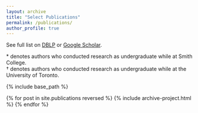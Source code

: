 ```yaml
---
layout: archive
title: "Select Publications"
permalink: /publications/
author_profile: true
---
```


See full list on [DBLP](https://dblp.org/pers/hd/g/Grubb:Alicia_M=) or [Google Scholar](https://scholar.google.com/citations?user=br2VoDkAAAAJ&hl=en&authuser=1).


\* denotes authors who conducted research as undergraduate while at Smith College.  
† denotes authors who conducted research as undergraduate while at the University of Toronto.

{% include base_path %}

{% for post in site.publications reversed %}
  {% include archive-project.html %}
{% endfor %}

